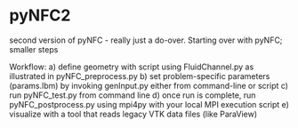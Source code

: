 # pyNFC2
second version of pyNFC - really just a do-over.
Starting over with pyNFC; smaller steps

Workflow: 
a) define geometry with script using FluidChannel.py as illustrated in pyNFC_preprocess.py
b) set problem-specific parameters (params.lbm) by invoking genInput.py either from command-line or script
c) run pyNFC_test.py from command line
d) once run is complete, run pyNFC_postprocess.py using mpi4py with your local MPI execution script
e) visualize with a tool that reads legacy VTK data files (like ParaView)
